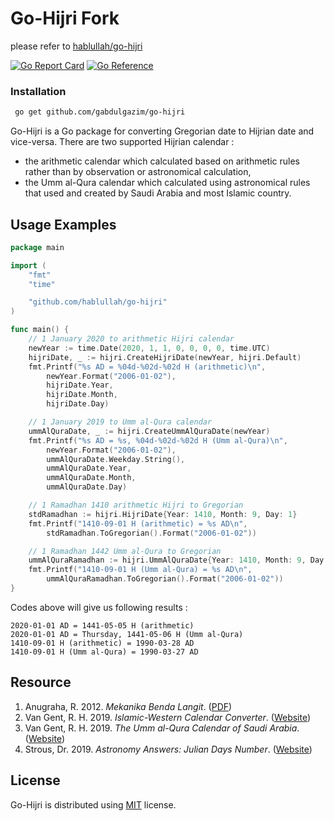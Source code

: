 # Go-Hijri Fork

please refer to [hablullah/go-hijri](github.com/hablullah/go-hijri)

[![Go Report Card][report-badge]][report-url]
[![Go Reference][doc-badge]][doc-url]

### Installation
```bash
 go get github.com/gabdulgazim/go-hijri 
```

Go-Hijri is a Go package for converting Gregorian date to Hijrian date and vice-versa. There are two supported Hijrian calendar :

- the arithmetic calendar which calculated based on arithmetic rules rather than by observation or astronomical calculation,
- the Umm al-Qura calendar which calculated using astronomical rules that used and created by Saudi Arabia and most Islamic country.

## Usage Examples

```go
package main

import (
	"fmt"
	"time"

	"github.com/hablullah/go-hijri"
)

func main() {
	// 1 January 2020 to arithmetic Hijri calendar
	newYear := time.Date(2020, 1, 1, 0, 0, 0, 0, time.UTC)
	hijriDate, _ := hijri.CreateHijriDate(newYear, hijri.Default)
	fmt.Printf("%s AD = %04d-%02d-%02d H (arithmetic)\n",
		newYear.Format("2006-01-02"),
		hijriDate.Year,
		hijriDate.Month,
		hijriDate.Day)

	// 1 January 2019 to Umm al-Qura calendar
	ummAlQuraDate, _ := hijri.CreateUmmAlQuraDate(newYear)
	fmt.Printf("%s AD = %s, %04d-%02d-%02d H (Umm al-Qura)\n",
		newYear.Format("2006-01-02"),
		ummAlQuraDate.Weekday.String(),
		ummAlQuraDate.Year,
		ummAlQuraDate.Month,
		ummAlQuraDate.Day)

	// 1 Ramadhan 1410 arithmetic Hijri to Gregorian
	stdRamadhan := hijri.HijriDate{Year: 1410, Month: 9, Day: 1}
	fmt.Printf("1410-09-01 H (arithmetic) = %s AD\n",
		stdRamadhan.ToGregorian().Format("2006-01-02"))

	// 1 Ramadhan 1442 Umm al-Qura to Gregorian
	ummAlQuraRamadhan := hijri.UmmAlQuraDate{Year: 1410, Month: 9, Day: 1}
	fmt.Printf("1410-09-01 H (Umm al-Qura) = %s AD\n",
		ummAlQuraRamadhan.ToGregorian().Format("2006-01-02"))
}
```

Codes above will give us following results :

```
2020-01-01 AD = 1441-05-05 H (arithmetic)
2020-01-01 AD = Thursday, 1441-05-06 H (Umm al-Qura)
1410-09-01 H (arithmetic) = 1990-03-28 AD
1410-09-01 H (Umm al-Qura) = 1990-03-27 AD
```

## Resource

1. Anugraha, R. 2012. _Mekanika Benda Langit_. ([PDF][pdf-rinto-anugraha])
2. Van Gent, R. H. 2019. _Islamic-Western Calendar Converter_. ([Website][web-van-gent-1])
3. Van Gent, R. H. 2019. _The Umm al-Qura Calendar of Saudi Arabia_. ([Website][web-van-gent-2])
4. Strous, Dr. 2019. _Astronomy Answers: Julian Days Number_. ([Website][web-astronomy-answers])

## License

Go-Hijri is distributed using [MIT](http://choosealicense.com/licenses/mit/) license.

[report-badge]: https://goreportcard.com/badge/github.com/hablullah/go-hijri
[report-url]: https://goreportcard.com/report/github.com/hablullah/go-hijri
[doc-badge]: https://pkg.go.dev/badge/github.com/hablullah/go-hijri.svg
[doc-url]: https://pkg.go.dev/github.com/hablullah/go-hijri

[pdf-rinto-anugraha]: https://simpan.ugm.ac.id/s/GcxKuyZWn8Rshnn
[web-van-gent-1]: https://webspace.science.uu.nl/~gent0113/islam/islam_tabcal.htm
[web-van-gent-2]: https://webspace.science.uu.nl/~gent0113/islam/ummalqura.htm
[web-astronomy-answers]: https://www.aa.quae.nl/en/reken/juliaansedag.html
